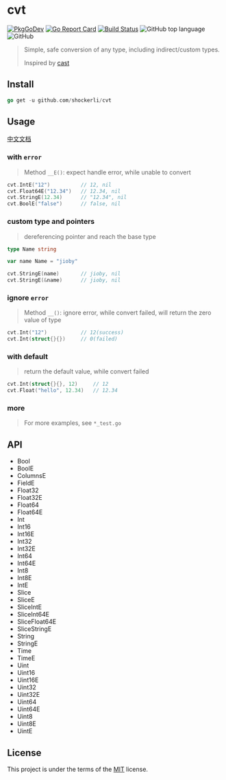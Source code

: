 # cvt

[![PkgGoDev](https://pkg.go.dev/badge/github.com/shockerli/cvt)](https://pkg.go.dev/github.com/shockerli/cvt) [![Go Report Card](https://goreportcard.com/badge/github.com/shockerli/cvt)](https://goreportcard.com/report/github.com/shockerli/cvt) [![Build Status](https://travis-ci.com/shockerli/cvt.svg?branch=master)](https://travis-ci.com/shockerli/cvt) ![GitHub top language](https://img.shields.io/github/languages/top/shockerli/cvt) ![GitHub](https://img.shields.io/github/license/shockerli/cvt)

> Simple, safe conversion of any type, including indirect/custom types.
>
> Inspired by [cast](https://github.com/spf13/cast)

## Install

```go
go get -u github.com/shockerli/cvt
```

## Usage

[中文文档](README_ZH.md)

### with `error`

> Method `__E()`: expect handle error, while unable to convert

```go
cvt.IntE("12")          // 12, nil
cvt.Float64E("12.34")   // 12.34, nil
cvt.StringE(12.34)      // "12.34", nil
cvt.BoolE("false")      // false, nil
```

### custom type and pointers

> dereferencing pointer and reach the base type

```go
type Name string

var name Name = "jioby"

cvt.StringE(name)       // jioby, nil
cvt.StringE(&name)      // jioby, nil
```

### ignore `error`

> Method `__()`: ignore error, while convert failed, will return the zero value of type

```go
cvt.Int("12")           // 12(success)
cvt.Int(struct{}{})     // 0(failed)
```

### with default

> return the default value, while convert failed

```go
cvt.Int(struct{}{}, 12)     // 12
cvt.Float("hello", 12.34)   // 12.34
```

### more

> For more examples, see `*_test.go`

## API

- Bool
- BoolE
- ColumnsE
- FieldE
- Float32
- Float32E
- Float64
- Float64E
- Int
- Int16
- Int16E
- Int32
- Int32E
- Int64
- Int64E
- Int8
- Int8E
- IntE
- Slice
- SliceE
- SliceIntE
- SliceInt64E
- SliceFloat64E
- SliceStringE
- String
- StringE
- Time
- TimeE
- Uint
- Uint16
- Uint16E
- Uint32
- Uint32E
- Uint64
- Uint64E
- Uint8
- Uint8E
- UintE

## License

This project is under the terms of the [MIT](LICENSE) license.
